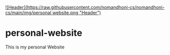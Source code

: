 [![Header](https://raw.githubusercontent.com/nomandhoni-cs/nomandhoni-cs/main/img/personal website.png "Header")](https://dailynoman.blogspot.com/p/contact.html)


# personal-website
This is my personal Website
